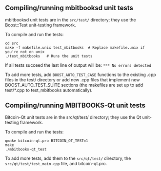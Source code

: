 Compiling/running mbitbooksd unit tests
------------------------------------

mbitbooksd unit tests are in the `src/test/` directory; they
use the Boost::Test unit-testing framework.

To compile and run the tests:

	cd src
	make -f makefile.unix test_mbitbooks  # Replace makefile.unix if you're not on unix
	./test_mbitbooks   # Runs the unit tests

If all tests succeed the last line of output will be:
`*** No errors detected`

To add more tests, add `BOOST_AUTO_TEST_CASE` functions to the existing
.cpp files in the test/ directory or add new .cpp files that
implement new BOOST_AUTO_TEST_SUITE sections (the makefiles are
set up to add test/*.cpp to test_mbitbooks automatically).


Compiling/running MBITBOOKS-Qt unit tests
---------------------------------------

Bitcoin-Qt unit tests are in the src/qt/test/ directory; they
use the Qt unit-testing framework.

To compile and run the tests:

	qmake bitcoin-qt.pro BITCOIN_QT_TEST=1
	make
	./mbitbooks-qt_test

To add more tests, add them to the `src/qt/test/` directory,
the `src/qt/test/test_main.cpp` file, and bitcoin-qt.pro.
